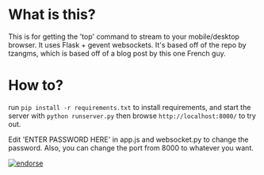 What is this?
==========

This is for getting the 'top' command to stream to your mobile/desktop browser. It uses Flask + gevent websockets. It's based off of the repo by tzangms, which is based off of a blog post by this one French guy.

How to?
==========

run `pip install -r requirements.txt` to install requirements, and start the server with `python runserver.py` then browse `http://localhost:8000/` to try out.

Edit 'ENTER PASSWORD HERE' in app.js and websocket.py to change the password. Also, you can change the port from 8000 to whatever you want.


[![endorse](http://api.coderwall.com/tzangms/endorsecount.png)](http://coderwall.com/tzangms)
